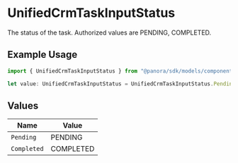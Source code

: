 # UnifiedCrmTaskInputStatus

The status of the task. Authorized values are PENDING, COMPLETED.

## Example Usage

```typescript
import { UnifiedCrmTaskInputStatus } from "@panora/sdk/models/components";

let value: UnifiedCrmTaskInputStatus = UnifiedCrmTaskInputStatus.Pending;
```

## Values

| Name        | Value       |
| ----------- | ----------- |
| `Pending`   | PENDING     |
| `Completed` | COMPLETED   |